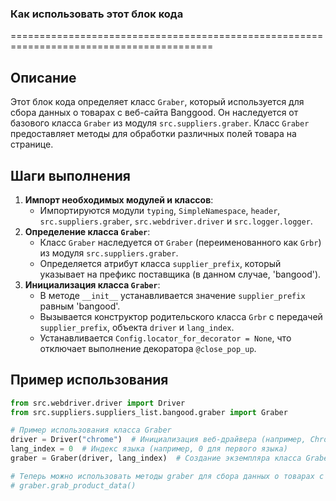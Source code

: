 ### Как использовать этот блок кода
=========================================================================================

Описание
-------------------------
Этот блок кода определяет класс `Graber`, который используется для сбора данных о товарах с веб-сайта Banggood. Он наследуется от базового класса `Graber` из модуля `src.suppliers.graber`. Класс `Graber` предоставляет методы для обработки различных полей товара на странице.

Шаги выполнения
-------------------------
1. **Импорт необходимых модулей и классов**:
   - Импортируются модули `typing`, `SimpleNamespace`, `header`, `src.suppliers.graber`, `src.webdriver.driver` и `src.logger.logger`.
2. **Определение класса `Graber`**:
   - Класс `Graber` наследуется от `Graber` (переименованного как `Grbr`) из модуля `src.suppliers.graber`.
   - Определяется атрибут класса `supplier_prefix`, который указывает на префикс поставщика (в данном случае, 'bangood').
3. **Инициализация класса `Graber`**:
   - В методе `__init__` устанавливается значение `supplier_prefix` равным 'bangood'.
   - Вызывается конструктор родительского класса `Grbr` с передачей `supplier_prefix`, объекта `driver` и `lang_index`.
   - Устанавливается `Config.locator_for_decorator = None`, что отключает выполнение декоратора `@close_pop_up`.

Пример использования
-------------------------

```python
from src.webdriver.driver import Driver
from src.suppliers.suppliers_list.bangood.graber import Graber

# Пример использования класса Graber
driver = Driver("chrome")  # Инициализация веб-драйвера (например, Chrome)
lang_index = 0  # Индекс языка (например, 0 для первого языка)
graber = Graber(driver, lang_index)  # Создание экземпляра класса Graber

# Теперь можно использовать методы graber для сбора данных о товарах с Banggood
# graber.grab_product_data()
```